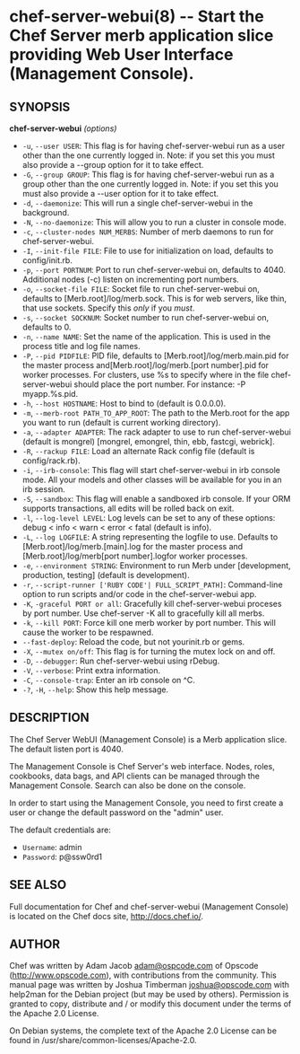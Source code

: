 chef-server-webui(8) -- Start the Chef Server merb application slice providing Web User Interface (Management Console).
========================================

## SYNOPSIS

__chef-server-webui__ _(options)_

  * `-u`, `--user USER`:
    This  flag  is  for having chef-server-webui run as a user other than the
    one currently logged in. Note: if you set this you must also provide a
    --group option for it to take effect.
  * `-G`, `--group GROUP`:
    This flag is for having chef-server-webui run as a group other than the
    one currently logged in. Note: if you set this you  must also provide a
    --user option for it to take effect.
  * `-d`, `--daemonize`:
    This will run a single chef-server-webui in the background.
  * `-N`, `--no-daemonize`:
    This will allow you to run a cluster in console mode.
  * `-c`, `--cluster-nodes NUM_MERBS`:
    Number of merb daemons to run for chef-server-webui.
  * `-I`, `--init-file FILE`:
    File to use for initialization on load, defaults to config/init.rb.
  * `-p`, `--port PORTNUM`:
    Port to run chef-server-webui on, defaults to 4040. Additional nodes (-c)
    listen on incrementing port numbers.
  * `-o`, `--socket-file FILE`:
    Socket  file  to  run  chef-server-webui on, defaults to
    [Merb.root]/log/merb.sock. This is for web servers, like thin, that use
    sockets. Specify this *only* if you *must*.
  * `-s`, `--socket SOCKNUM`:
    Socket number to run chef-server-webui on, defaults to 0.
  * `-n`, `--name NAME`:
    Set the name of the application. This is used in the process title and
    log file names.
  * `-P`, `--pid PIDFILE`:
    PID file, defaults to [Merb.root]/log/merb.main.pid for the master
    process and[Merb.root]/log/merb.[port number].pid for  worker processes.
    For clusters, use %s to specify where in the file chef-server-webui
    should place the port number. For instance: -P myapp.%s.pid.
  * `-h`, `--host HOSTNAME`:
    Host to bind to (default is 0.0.0.0).
  * `-m`, `--merb-root PATH_TO_APP_ROOT`:
    The path to the Merb.root for the app you want to run
    (default is current working directory).
  * `-a`, `--adapter ADAPTER`:
    The rack adapter to use to run chef-server-webui (default is mongrel)
    [mongrel, emongrel, thin, ebb, fastcgi, webrick].
  * `-R`, `--rackup FILE`:
    Load an alternate Rack config file (default is config/rack.rb).
  * `-i`, `--irb-console`:
    This flag will start chef-server-webui in irb console mode. All your models
    and other classes will be available for you in an irb session.
  * `-S`, `--sandbox`:
    This flag will enable a sandboxed irb console. If your ORM supports
    transactions, all edits will be rolled back on exit.
  * `-l`, `--log-level LEVEL`:
    Log levels can be set to any of these options:
    debug < info < warn < error < fatal (default is info).
  * `-L`, `--log LOGFILE`:
    A string representing the logfile to use. Defaults to
    [Merb.root]/log/merb.[main].log for the master process and
    [Merb.root]/log/merb[port number].logfor worker processes.
  * `-e`, `--environment STRING`:
    Environment to run Merb under [development, production, testing]
    (default is development).
  * `-r`, `--script-runner ['RUBY CODE'| FULL_SCRIPT_PATH]`:
    Command-line option to run scripts and/or code in the chef-server-webui
    app.
  * `-K`, `-graceful PORT or all`:
    Gracefully kill chef-server-webui proceses by port number.
    Use chef-server -K all to gracefully kill all merbs.
  * `-k`, `--kill PORT`:
    Force kill one merb worker by port number. This will cause the worker
    to be respawned.
  * `--fast-deploy`:
    Reload the code, but not yourinit.rb or gems.
  * `-X`, `--mutex on/off`:
    This flag is for turning the mutex lock on and off.
  * `-D`, `--debugger`:
    Run chef-server-webui using rDebug.
  * `-V`, `--verbose`:
    Print extra information.
  * `-C`, `--console-trap`:
    Enter an irb console on ^C.
  * `-?`, `-H`, `--help`:
    Show this help message.

## DESCRIPTION

The Chef Server WebUI (Management Console) is a Merb application slice.
The default listen port is 4040.

The Management Console is Chef Server's web interface. Nodes, roles,
cookbooks, data bags, and API clients can be managed through the Management
Console. Search can also be done on the console.

In order to start using the Management Console, you need to first create
a user or change the default password on the "admin" user.

The default credentials are:

- `Username`: admin
- `Password`: p@ssw0rd1

## SEE ALSO

Full documentation for Chef and chef-server-webui (Management Console)
is located on the Chef docs site, http://docs.chef.io/.

## AUTHOR

Chef was written by Adam Jacob <adam@ospcode.com> of Opscode
(http://www.opscode.com), with contributions from the  community. This
manual page was written by Joshua Timberman <joshua@opscode.com> with
help2man for the Debian project (but may be used by others). Permission
is granted to copy, distribute and / or modify this document under the
terms of the Apache 2.0 License.

On Debian systems, the complete text of the Apache 2.0 License can be
found in /usr/share/common-licenses/Apache-2.0.
